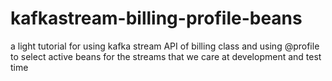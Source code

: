 # kafkastream-billing-profile-beans
a light tutorial for using kafka stream API of billing class and using @profile to select active beans for the streams that we care at development and test time

